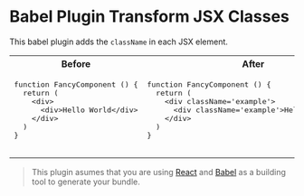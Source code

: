 # Babel Plugin Transform JSX Classes

This babel plugin adds the `className` in each JSX element.

<table>
  <tr>
    <th>Before</th>
    <th>After</th>
  </tr>
  <tr>
    <td>
      <pre>
function FancyComponent () {
  return (
    &lt;div&gt;
      &lt;div&gt;Hello World&lt;/div&gt;
    &lt;/div&gt;
  )
}
      </pre>
    </td>
    <td>
      <pre>
function FancyComponent () {
  return (
    &lt;div className='example'&gt;
      &lt;div className='example'&gt;Hello World&lt;/div&gt;
    &lt;/div&gt;
  )
}
      </pre>
    </td>
  </tr>
</table>


> This plugin asumes that you are using [React](https://reactjs.org) and [Babel](https://babeljs.io) as a building tool to generate your bundle.
